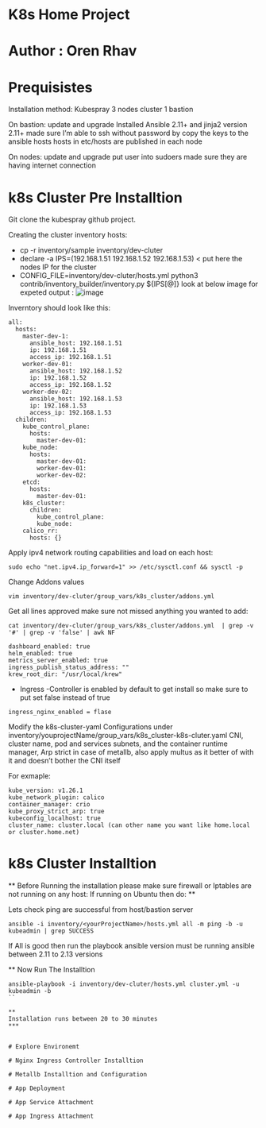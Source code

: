 # K8s Home Project 

# Author : Oren Rhav 

# Prequisistes

Installation method: Kubespray 
3 nodes cluster 
1 bastion 

On bastion:
update and upgrade 
Installed Ansible 2.11+ and jinja2 version 2.11+ 
made sure I’m able to ssh without password by copy the keys to the ansible hosts 
hosts in etc/hosts are published in each node

On nodes: 
update and upgrade 
put user into sudoers
made sure they are having internet connection 
  
# k8s Cluster Pre Installtion

Git clone the kubespray github project.

Creating the cluster inventory hosts: 
- cp -r inventory/sample inventory/dev-cluter
- declare -a IPS=(192.168.1.51 192.168.1.52 192.168.1.53)  < put here the nodes IP for the cluster 
- CONFIG_FILE=inventory/dev-cluter/hosts.yml python3 contrib/inventory_builder/inventory.py ${IPS[@]}
look at below image for expeted output : 
![image](https://user-images.githubusercontent.com/117763723/221852389-b4748696-f106-4cee-9e69-ce8c284b9edb.png)

Inverntory should look like this: 
```
all:
  hosts:
    master-dev-1:
      ansible_host: 192.168.1.51
      ip: 192.168.1.51
      access_ip: 192.168.1.51
    worker-dev-01:
      ansible_host: 192.168.1.52
      ip: 192.168.1.52
      access_ip: 192.168.1.52
    worker-dev-02:
      ansible_host: 192.168.1.53
      ip: 192.168.1.53
      access_ip: 192.168.1.53
  children:
    kube_control_plane:
      hosts:
        master-dev-01:
    kube_node:
      hosts:
        master-dev-01:
        worker-dev-01:
        worker-dev-02:
    etcd:
      hosts:
        master-dev-01:
    k8s_cluster:
      children:
        kube_control_plane:
        kube_node:
    calico_rr:
      hosts: {}
```

Apply ipv4 network routing capabilities and load on each host:
```
sudo echo "net.ipv4.ip_forward=1" >> /etc/sysctl.conf && sysctl -p
```

Change Addons values 
```
vim inventory/dev-cluter/group_vars/k8s_cluster/addons.yml
```
Get all lines approved make sure not missed anything you wanted to add: 

```
cat inventory/dev-cluter/group_vars/k8s_cluster/addons.yml  | grep -v '#' | grep -v 'false' | awk NF

dashboard_enabled: true
helm_enabled: true
metrics_server_enabled: true
ingress_publish_status_address: ""
krew_root_dir: "/usr/local/krew"

```

* Ingress -Controller is enabled by default to get install so make sure to put set false instead of true 
```
ingress_nginx_enabled = flase
```


Modify the k8s-cluster-yaml Configurations under inventory/youprojectName/group_vars/k8s_cluster-k8s-cluter.yaml
CNI, cluster name, pod and services subnets, and the container runtime manager, Arp strict in case of metallb, also apply multus as it better of with it and doesn’t bother the CNI itself

For exmaple: 
```
kube_version: v1.26.1
kube_network_plugin: calico
container_manager: crio
kube_proxy_strict_arp: true 
kubeconfig_localhost: true
cluster_name: cluster.local (can other name you want like home.local or cluster.home.net)

```

# k8s Cluster Installtion 

**
Before Running the installation please make sure firewall or Iptables are not running on any host: 
If running on Ubuntu then do: 
**

Lets check ping are successful from host/bastion server 
```
ansible -i inventory/<yourProjectName>/hosts.yml all -m ping -b -u kubeadmin | grep SUCCESS
```
If All is good then run the playbook ansible version must be running ansible between 2.11 to 2.13 versions 

**
Now Run The Installtion 
```
ansible-playbook -i inventory/dev-cluter/hosts.yml cluster.yml -u kubeadmin -b
``

**
Installation runs between 20 to 30 minutes
***


# Explore Environemt 

# Nginx Ingress Controller Installtion 

# Metallb Installtion and Configuration 

# App Deployment 

# App Service Attachment 

# App Ingress Attachment  
